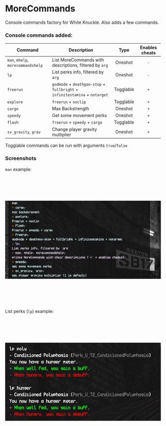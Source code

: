 # MoreCommands

Console commands factory for White Knuckle. Also adds a few commands.

### Console commands added:

| Command                            | Description                                                                 | Type      | Enables cheats  |
|------------------------------------|-----------------------------------------------------------------------------|:---------:|:---------------:|
| `man`, `mhelp`, `morecommandshelp` | List MoreCommands with descriptions, filtered by `arg`                      | Oneshot   | `-`             |
| `lp`                               | List perks info, filtered by `arg`                                          | Oneshot   | `-`             |
| `freerun`                          | `godmode` + `deathgoo-stop` + `fullbright` + `infinitestamina` + `notarget` | Togglable | `+`             |
| `explore`                          | `freerun` + `noclip`                                                        | Togglable | `+`             |
| `cargo`                            | Max Backstrength                                                            | Oneshot   | `+`             |
| `speedy`                           | Get some movement perks                                                     | Oneshot   | `+`             |
| `flash`                            | `freerun` + `speedy` + `cargo`                                              | Togglable | `+`             |
| `sv_gravity`, `grav`               | Change player gravity multiplier                                            | Oneshot   | `+`             |

Togglable commands can be run with arguments `true`/`false`

### Screenshots

`man` example:
<div align="left">
<img src="https://raw.githubusercontent.com/shishyando/WK_MoreCommands/main/img/man.png" style="width: 820px; height: 410px; object-fit: contain;">
</div>

List perks (`lp`) example:
<div align="left">
<img src="https://raw.githubusercontent.com/shishyando/WK_MoreCommands/main/img/lp.png" style="width: 820px; height: 410px; object-fit: contain;">
</div>
